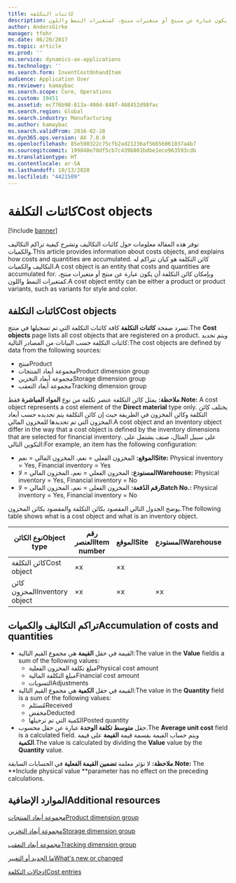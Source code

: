 ```yaml
---
title: كائنات التكلفة
description: توفر هذه المقالة معلومات حول كائنات التكاليف وتشرح كيفية تراكم التكاليف والكميات. كائن التكلفة هو كيان تتراكم له التكاليف والكميات. وبإمكان كائن التكلفة أن يكون عبارة عن منتج أو متغيرات منتج، كمتغيرات النمط واللون.
author: AndersGirke
manager: tfehr
ms.date: 06/20/2017
ms.topic: article
ms.prod: ''
ms.service: dynamics-ax-applications
ms.technology: ''
ms.search.form: InventCostOnhandItem
audience: Application User
ms.reviewer: kamaybac
ms.search.scope: Core, Operations
ms.custom: 19451
ms.assetid: ec776b98-813a-490d-848f-468452d98fac
ms.search.region: Global
ms.search.industry: Manufacturing
ms.author: kamaybac
ms.search.validFrom: 2016-02-28
ms.dyn365.ops.version: AX 7.0.0
ms.openlocfilehash: 85e590322c75cfb2ad21236af56656061037a4b7
ms.sourcegitcommit: 199848e78df5cb7c439b001bdbe1ece963593cdb
ms.translationtype: HT
ms.contentlocale: ar-SA
ms.lasthandoff: 10/13/2020
ms.locfileid: "4421509"
---
```

# <a name="cost-objects"></a><span data-ttu-id="63064-105">كائنات التكلفة</span><span class="sxs-lookup"><span data-stu-id="63064-105">Cost objects</span></span>

[!include [banner](../includes/banner.md)]

<span data-ttu-id="63064-106">توفر هذه المقالة معلومات حول كائنات التكاليف وتشرح كيفية تراكم التكاليف والكميات.</span><span class="sxs-lookup"><span data-stu-id="63064-106">This article provides information about costs objects, and explains how costs and quantities are accumulated.</span></span> <span data-ttu-id="63064-107">كائن التكلفة هو كيان تتراكم له التكاليف والكميات.</span><span class="sxs-lookup"><span data-stu-id="63064-107">A cost object is an entity that costs and quantities are accumulated for.</span></span> <span data-ttu-id="63064-108">وبإمكان كائن التكلفة أن يكون عبارة عن منتج أو متغيرات منتج، كمتغيرات النمط واللون.</span><span class="sxs-lookup"><span data-stu-id="63064-108">A cost object entity can be either a product or product variants, such as variants for style and color.</span></span>  

## <a name="cost-objects"></a><span data-ttu-id="63064-109">كائنات التكلفة</span><span class="sxs-lookup"><span data-stu-id="63064-109">Cost objects</span></span>

<span data-ttu-id="63064-110">تسرد صفحة **كائنات التكلفة** كافة كائنات التكلفة التي تم تسجيلها في منتج.</span><span class="sxs-lookup"><span data-stu-id="63064-110">The **Cost objects** page lists all cost objects that are registered on a product.</span></span> <span data-ttu-id="63064-111">ويتم تحديد كائنات التكلفة حسب البيانات من المصادر التالية:</span><span class="sxs-lookup"><span data-stu-id="63064-111">The cost objects are defined by data from the following sources:</span></span>

-   <span data-ttu-id="63064-112">منتج</span><span class="sxs-lookup"><span data-stu-id="63064-112">Product</span></span>
-   <span data-ttu-id="63064-113">مجموعة أبعاد المنتجات</span><span class="sxs-lookup"><span data-stu-id="63064-113">Product dimension group</span></span>
-   <span data-ttu-id="63064-114">مجموعة أبعاد التخزين</span><span class="sxs-lookup"><span data-stu-id="63064-114">Storage dimension group</span></span>
-   <span data-ttu-id="63064-115">مجموعة أبعاد التعقب</span><span class="sxs-lookup"><span data-stu-id="63064-115">Tracking dimension group</span></span>

<span data-ttu-id="63064-116">**ملاحظة:** يمثل كائن التكلفة عنصر تكلفة من نوع **المواد المباشرة** فقط.</span><span class="sxs-lookup"><span data-stu-id="63064-116">**Note:** A cost object represents a cost element of the **Direct material** type only.</span></span> <span data-ttu-id="63064-117">يختلف كائن التكلفة وكائن المخزون في الطريقة حيث إن كائن التكلفة يتم تحديده حسب أبعاد المخزون التي تم تحديدها للمخزون المالي.</span><span class="sxs-lookup"><span data-stu-id="63064-117">A cost object and an inventory object differ in the way that a cost object is defined by the inventory dimensions that are selected for financial inventory.</span></span> <span data-ttu-id="63064-118">على سبيل المثال، صنف يشتمل على التكوين التالي:</span><span class="sxs-lookup"><span data-stu-id="63064-118">For example, an item has the following configuration:</span></span>

-   <span data-ttu-id="63064-119">**الموقع:** المخزون الفعلي = نعم، المخزون المالي = نعم</span><span class="sxs-lookup"><span data-stu-id="63064-119">**Site:** Physical inventory = Yes, Financial inventory = Yes</span></span>
-   <span data-ttu-id="63064-120">**المستودع:** المخزون الفعلي = نعم، المخزون المالي = لا</span><span class="sxs-lookup"><span data-stu-id="63064-120">**Warehouse:** Physical inventory = Yes, Financial inventory = No</span></span>
-   <span data-ttu-id="63064-121">**رقم الدُفعة:** المخزون الفعلي = نعم، المخزون المالي = لا</span><span class="sxs-lookup"><span data-stu-id="63064-121">**Batch No.:** Physical inventory = Yes, Financial inventory = No</span></span>

<span data-ttu-id="63064-122">يوضح الجدول التالي المقصود بكائن التكلفة والمقصود بكائن المخزون.</span><span class="sxs-lookup"><span data-stu-id="63064-122">The following table shows what is a cost object and what is an inventory object.</span></span>

| <span data-ttu-id="63064-123">نوع الكائن</span><span class="sxs-lookup"><span data-stu-id="63064-123">Object type</span></span>      | <span data-ttu-id="63064-124">رقم العنصر</span><span class="sxs-lookup"><span data-stu-id="63064-124">Item number</span></span> | <span data-ttu-id="63064-125">الموقع</span><span class="sxs-lookup"><span data-stu-id="63064-125">Site</span></span> | <span data-ttu-id="63064-126">المستودع</span><span class="sxs-lookup"><span data-stu-id="63064-126">Warehouse</span></span> | <span data-ttu-id="63064-127">رقم الدُفعة</span><span class="sxs-lookup"><span data-stu-id="63064-127">Batch No.</span></span> |
|------------------|-------------|------|-----------|-----------|
| <span data-ttu-id="63064-128">كائن التكلفة</span><span class="sxs-lookup"><span data-stu-id="63064-128">Cost object</span></span>      | <span data-ttu-id="63064-129">×</span><span class="sxs-lookup"><span data-stu-id="63064-129">x</span></span>           | <span data-ttu-id="63064-130">×</span><span class="sxs-lookup"><span data-stu-id="63064-130">x</span></span>    |           |           |
| <span data-ttu-id="63064-131">كائن المخزون</span><span class="sxs-lookup"><span data-stu-id="63064-131">Inventory object</span></span> | <span data-ttu-id="63064-132">×</span><span class="sxs-lookup"><span data-stu-id="63064-132">x</span></span>           | <span data-ttu-id="63064-133">×</span><span class="sxs-lookup"><span data-stu-id="63064-133">x</span></span>    |  <span data-ttu-id="63064-134">×</span><span class="sxs-lookup"><span data-stu-id="63064-134">x</span></span>        | <span data-ttu-id="63064-135">×</span><span class="sxs-lookup"><span data-stu-id="63064-135">x</span></span>         |

## <a name="accumulation-of-costs-and-quantities"></a><span data-ttu-id="63064-136">تراكم التكاليف والكميات</span><span class="sxs-lookup"><span data-stu-id="63064-136">Accumulation of costs and quantities</span></span>
-   <span data-ttu-id="63064-137">القيمة في حقل **القيمة** هي مجموع القيم التالية:</span><span class="sxs-lookup"><span data-stu-id="63064-137">The value in the **Value** fieldis a sum of the following values:</span></span>
    -   <span data-ttu-id="63064-138">مبلغ تكلفة المخزون الفعلية</span><span class="sxs-lookup"><span data-stu-id="63064-138">Physical cost amount</span></span>
    -   <span data-ttu-id="63064-139">مبلغ التكلفة المالية</span><span class="sxs-lookup"><span data-stu-id="63064-139">Financial cost amount</span></span>
    -   <span data-ttu-id="63064-140">التسويات</span><span class="sxs-lookup"><span data-stu-id="63064-140">Adjustments</span></span>
-   <span data-ttu-id="63064-141">القيمة في حقل **الكمية** هي مجموع القيم التالية:</span><span class="sxs-lookup"><span data-stu-id="63064-141">The value in the **Quantity** field is a sum of the following values:</span></span>
    -   <span data-ttu-id="63064-142">مُستَلم</span><span class="sxs-lookup"><span data-stu-id="63064-142">Received</span></span>
    -   <span data-ttu-id="63064-143">مخفض</span><span class="sxs-lookup"><span data-stu-id="63064-143">Deducted</span></span>
    -   <span data-ttu-id="63064-144">الكمية التي تم ترحيلها</span><span class="sxs-lookup"><span data-stu-id="63064-144">Posted quantity</span></span>
-   <span data-ttu-id="63064-145">حقل **متوسط تكلفة الوحدة** عبارة عن حقل محسوب.</span><span class="sxs-lookup"><span data-stu-id="63064-145">The **Average unit cost** field is a calculated field.</span></span> <span data-ttu-id="63064-146">ويتم حساب القيمة بقسمة قيمة **القيمة** على قيمة **الكمية**.</span><span class="sxs-lookup"><span data-stu-id="63064-146">The value is calculated by dividing the **Value** value by the **Quantity** value.</span></span>

<span data-ttu-id="63064-147">**ملاحظة:** لا تؤثر معلمة **تضمين القيمة الفعلية** في الحسابات السابقة.</span><span class="sxs-lookup"><span data-stu-id="63064-147">**Note:** The \*\*Include physical value \*\*parameter has no effect on the preceding calculations.</span></span>

<a name="additional-resources"></a><span data-ttu-id="63064-148">الموارد الإضافية</span><span class="sxs-lookup"><span data-stu-id="63064-148">Additional resources</span></span>
--------

[<span data-ttu-id="63064-149">مجموعة أبعاد المنتجات</span><span class="sxs-lookup"><span data-stu-id="63064-149">Product dimension group</span></span>](https://technet.microsoft.com/library/aa499382.aspx)

[<span data-ttu-id="63064-150">مجموعة أبعاد التخزين</span><span class="sxs-lookup"><span data-stu-id="63064-150">Storage dimension group</span></span>](https://technet.microsoft.com/library/hh209317.aspx)

[<span data-ttu-id="63064-151">مجموعة أبعاد التعقب</span><span class="sxs-lookup"><span data-stu-id="63064-151">Tracking dimension group</span></span>](https://technet.microsoft.com/library/hh209465.aspx)

[<span data-ttu-id="63064-152">ما الجديد أو التغيير</span><span class="sxs-lookup"><span data-stu-id="63064-152">What's new or changed</span></span>](../../fin-and-ops/get-started/whats-new-changed.md)

[<span data-ttu-id="63064-153">إدخالات التكلفة</span><span class="sxs-lookup"><span data-stu-id="63064-153">Cost entries</span></span>](cost-entries.md)



